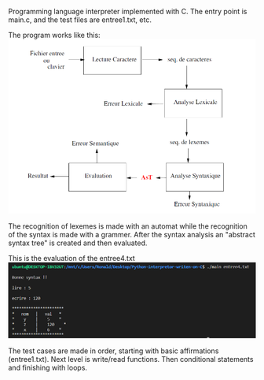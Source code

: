 Programming language interpreter implemented with C. 
The entry point is main.c, and the test files are entree1.txt, etc. 

The program works like this:
![Structure of solution](/Structure.png)

The recognition of lexemes is made with an automat while the recognition 
of the syntax is made with a grammer. 
After the syntax analysis an "abstract syntax tree" is created and then 
evaluated.

This is the evaluation of the entree4.txt
![Example of execution](/test_example.png)

The test cases are made in order, starting with basic 
affirmations (entree1.txt). Next level is write/read functions.
Then conditional statements and finishing with loops.

